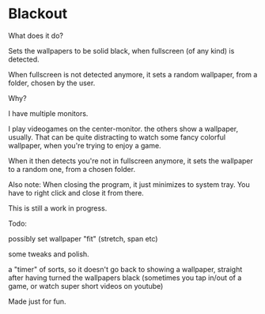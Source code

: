 # Blackout

What does it do?

Sets the wallpapers to be solid black, when fullscreen (of any kind) is detected.

When fullscreen is not detected anymore, it sets a random wallpaper, from a folder, chosen by the user.

Why?

I have multiple monitors.

I play videogames on the center-monitor. the others show a wallpaper, usually. That can be quite distracting to watch some fancy colorful wallpaper, when you're trying to enjoy a game.

When it then detects you're not in fullscreen anymore, it sets the wallpaper to a random one, from a chosen folder. 

Also note: When closing the program, it just minimizes to system tray. 
You have to right click and close it from there.

This is still a work in progress.

Todo:

possibly set wallpaper "fit" (stretch, span etc)

some tweaks and polish.

a "timer" of sorts, so it doesn't go back to showing a wallpaper, straight after having turned the wallpapers black (sometimes you tap in/out of a game, or watch super short videos on youtube)

Made just for fun. 
